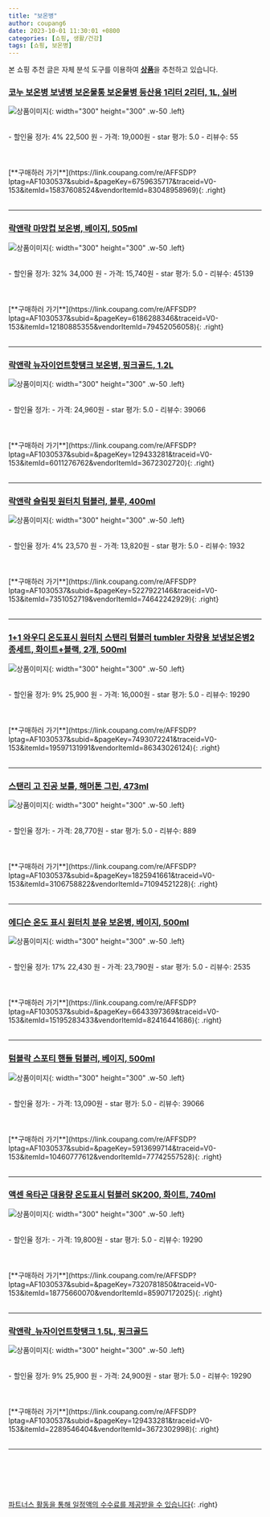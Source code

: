 ```yaml
---
title: "보온병"
author: coupang6
date: 2023-10-01 11:30:01 +0800
categories: [쇼핑, 생활/건강]
tags: [쇼핑, 보온병]
---
```


본 쇼핑 추천 글은 자체 분석 도구를 이용하여 [**상품**](https://link.coupang.com/a/bao1ui)을 추천하고 있습니다.

### [코누 보온병 보냉병 보온물통 보온물병 등산용 1리터 2리터, 1L, 실버](https://link.coupang.com/re/AFFSDP?lptag=AF1030537&subid=&pageKey=6759635717&traceid=V0-153&itemId=15837608524&vendorItemId=83048958969)

![상품이미지](https://thumbnail9.coupangcdn.com/thumbnails/remote/230x230ex/image/vendor_inventory/91fb/2d639170c73c54fc34f634ef2abd308b7fec95591fd5b81dc24637016d77.jpg){: width="300" height="300" .w-50 .left}


<br>
- 할인율 정가: 4%  22,500   원
- 가격: 19,000원
- star 평가: 5.0
- 리뷰수: 55
<br>
<br>
<br>
<br>
[**구매하러 가기**](https://link.coupang.com/re/AFFSDP?lptag=AF1030537&subid=&pageKey=6759635717&traceid=V0-153&itemId=15837608524&vendorItemId=83048958969){: .right}
<br>
<br>

---

### [락앤락 마망컵 보온병, 베이지, 505ml](https://link.coupang.com/re/AFFSDP?lptag=AF1030537&subid=&pageKey=6186288346&traceid=V0-153&itemId=12180885355&vendorItemId=79452056058)

![상품이미지](https://thumbnail10.coupangcdn.com/thumbnails/remote/230x230ex/image/retail/images/2350395813523987-5185d02a-61a6-4b64-a604-74aca841dc45.jpg){: width="300" height="300" .w-50 .left}


<br>
- 할인율 정가: 32%  34,000   원
- 가격: 15,740원
- star 평가: 5.0
- 리뷰수: 45139
<br>
<br>
<br>
<br>
[**구매하러 가기**](https://link.coupang.com/re/AFFSDP?lptag=AF1030537&subid=&pageKey=6186288346&traceid=V0-153&itemId=12180885355&vendorItemId=79452056058){: .right}
<br>
<br>

---

### [락앤락 뉴자이언트핫탱크 보온병, 핑크골드, 1.2L](https://link.coupang.com/re/AFFSDP?lptag=AF1030537&subid=&pageKey=129433281&traceid=V0-153&itemId=6011276762&vendorItemId=3672302720)

![상품이미지](https://thumbnail8.coupangcdn.com/thumbnails/remote/230x230ex/image/retail/images/2461643010160169-90705d17-a313-4a5e-97b0-635008a1dfd7.jpg){: width="300" height="300" .w-50 .left}


<br>
- 할인율 정가: 
- 가격: 24,960원
- star 평가: 5.0
- 리뷰수: 39066
<br>
<br>
<br>
<br>
[**구매하러 가기**](https://link.coupang.com/re/AFFSDP?lptag=AF1030537&subid=&pageKey=129433281&traceid=V0-153&itemId=6011276762&vendorItemId=3672302720){: .right}
<br>
<br>

---

### [락앤락 슬림핏 원터치 텀블러, 블루, 400ml](https://link.coupang.com/re/AFFSDP?lptag=AF1030537&subid=&pageKey=5227922146&traceid=V0-153&itemId=7351052719&vendorItemId=74642242929)

![상품이미지](https://thumbnail8.coupangcdn.com/thumbnails/remote/230x230ex/image/retail/images/2980088806584266-5c4c0dc5-a899-4e70-b037-962fc996a686.jpg){: width="300" height="300" .w-50 .left}


<br>
- 할인율 정가: 4%  23,570   원
- 가격: 13,820원
- star 평가: 5.0
- 리뷰수: 1932
<br>
<br>
<br>
<br>
[**구매하러 가기**](https://link.coupang.com/re/AFFSDP?lptag=AF1030537&subid=&pageKey=5227922146&traceid=V0-153&itemId=7351052719&vendorItemId=74642242929){: .right}
<br>
<br>

---

### [1+1 와우디 온도표시 원터치 스탠리 텀블러 tumbler 차량용 보냉보온병2종세트, 화이트+블랙, 2개, 500ml](https://link.coupang.com/re/AFFSDP?lptag=AF1030537&subid=&pageKey=7493072241&traceid=V0-153&itemId=19597131991&vendorItemId=86343026124)

![상품이미지](https://thumbnail8.coupangcdn.com/thumbnails/remote/230x230ex/image/vendor_inventory/a2e4/61563780934ed0c455e5fa00d2e87da90a7b1ba482a403b3bf6a73a7eb7d.jpg){: width="300" height="300" .w-50 .left}


<br>
- 할인율 정가: 9%  25,900   원
- 가격: 16,000원
- star 평가: 5.0
- 리뷰수: 19290
<br>
<br>
<br>
<br>
[**구매하러 가기**](https://link.coupang.com/re/AFFSDP?lptag=AF1030537&subid=&pageKey=7493072241&traceid=V0-153&itemId=19597131991&vendorItemId=86343026124){: .right}
<br>
<br>

---

### [스탠리 고 진공 보틀, 해머톤 그린, 473ml](https://link.coupang.com/re/AFFSDP?lptag=AF1030537&subid=&pageKey=1825941661&traceid=V0-153&itemId=3106758822&vendorItemId=71094521228)

![상품이미지](https://thumbnail8.coupangcdn.com/thumbnails/remote/230x230ex/image/retail/images/5984971855706731-0f732282-498a-4420-96fc-2a3172121bbd.jpg){: width="300" height="300" .w-50 .left}


<br>
- 할인율 정가: 
- 가격: 28,770원
- star 평가: 5.0
- 리뷰수: 889
<br>
<br>
<br>
<br>
[**구매하러 가기**](https://link.coupang.com/re/AFFSDP?lptag=AF1030537&subid=&pageKey=1825941661&traceid=V0-153&itemId=3106758822&vendorItemId=71094521228){: .right}
<br>
<br>

---

### [에디슨 온도 표시 원터치 분유 보온병, 베이지, 500ml](https://link.coupang.com/re/AFFSDP?lptag=AF1030537&subid=&pageKey=6643397369&traceid=V0-153&itemId=15195283433&vendorItemId=82416441686)

![상품이미지](https://thumbnail7.coupangcdn.com/thumbnails/remote/230x230ex/image/rs_quotation_api/iiotaazv/a36e3bda19cb402994d214c176ccfbd0.jpg){: width="300" height="300" .w-50 .left}


<br>
- 할인율 정가: 17%  22,430   원
- 가격: 23,790원
- star 평가: 5.0
- 리뷰수: 2535
<br>
<br>
<br>
<br>
[**구매하러 가기**](https://link.coupang.com/re/AFFSDP?lptag=AF1030537&subid=&pageKey=6643397369&traceid=V0-153&itemId=15195283433&vendorItemId=82416441686){: .right}
<br>
<br>

---

### [텀블락 스포티 핸들 텀블러, 베이지, 500ml](https://link.coupang.com/re/AFFSDP?lptag=AF1030537&subid=&pageKey=5913699714&traceid=V0-153&itemId=10460777612&vendorItemId=77742557528)

![상품이미지](https://thumbnail8.coupangcdn.com/thumbnails/remote/230x230ex/image/retail/images/553286806973658-16b132eb-1d1b-4cf5-859c-eb775df81a04.jpg){: width="300" height="300" .w-50 .left}


<br>
- 할인율 정가: 
- 가격: 13,090원
- star 평가: 5.0
- 리뷰수: 39066
<br>
<br>
<br>
<br>
[**구매하러 가기**](https://link.coupang.com/re/AFFSDP?lptag=AF1030537&subid=&pageKey=5913699714&traceid=V0-153&itemId=10460777612&vendorItemId=77742557528){: .right}
<br>
<br>

---

### [액센 옥타곤 대용량 온도표시 텀블러 SK200, 화이트, 740ml](https://link.coupang.com/re/AFFSDP?lptag=AF1030537&subid=&pageKey=7320781850&traceid=V0-153&itemId=18775660070&vendorItemId=85907172025)

![상품이미지](https://thumbnail6.coupangcdn.com/thumbnails/remote/230x230ex/image/retail/images/1602851758016391-d0a7b5ea-0d03-4fff-b87a-4b6239cfda03.jpg){: width="300" height="300" .w-50 .left}


<br>
- 할인율 정가: 
- 가격: 19,800원
- star 평가: 5.0
- 리뷰수: 19290
<br>
<br>
<br>
<br>
[**구매하러 가기**](https://link.coupang.com/re/AFFSDP?lptag=AF1030537&subid=&pageKey=7320781850&traceid=V0-153&itemId=18775660070&vendorItemId=85907172025){: .right}
<br>
<br>

---

### [락앤락_뉴자이언트핫탱크 1.5L, 핑크골드](https://link.coupang.com/re/AFFSDP?lptag=AF1030537&subid=&pageKey=129433281&traceid=V0-153&itemId=2289546404&vendorItemId=3672302998)

![상품이미지](https://thumbnail10.coupangcdn.com/thumbnails/remote/230x230ex/image/product/image/vendoritem/2018/11/05/3672302998/299b4885-0712-41ba-9e05-080fe8b41da2.jpg){: width="300" height="300" .w-50 .left}


<br>
- 할인율 정가: 9%  25,900   원
- 가격: 24,900원
- star 평가: 5.0
- 리뷰수: 19290
<br>
<br>
<br>
<br>
[**구매하러 가기**](https://link.coupang.com/re/AFFSDP?lptag=AF1030537&subid=&pageKey=129433281&traceid=V0-153&itemId=2289546404&vendorItemId=3672302998){: .right}
<br>
<br>

---
<br><br><br><br><br> [파트너스 활동을 통해 일정액의 수수료를 제공받을 수 있습니다](https://link.coupang.com/a/bao1ui){: .right}